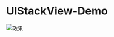 # UIStackView-Demo

![效果](http://upload-images.jianshu.io/upload_images/2162015-2ea9f1c295d9d522.gif?imageMogr2/auto-orient/strip)

